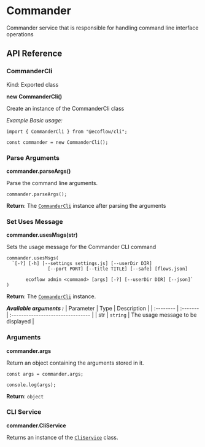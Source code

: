# Commander

Commander service that is responsible for handling command line interface operations

## API Reference

### CommanderCli

Kind: Exported class

**new CommanderCli()**

Create an instance of the CommanderCli class

_Example Basic usage:_

```code
import { CommanderCli } from "@ecoflow/cli";

const commander = new CommanderCli();
```

### Parse Arguments

**commander.parseArgs()**

Parse the command line arguments.

```code
commander.parseArgs();
```

**Return**: The [`CommanderCli`](./commander) instance after parsing the arguments

### Set Uses Message

**commander.usesMsgs(str)**

Sets the usage message for the Commander CLI command

```code
commander.usesMsgs(
  `[-?] [-h] [--settings settings.js] [--userDir DIR]
               [--port PORT] [--title TITLE] [--safe] [flows.json]

       ecoflow admin <command> [args] [-?] [--userDir DIR] [--json]`
)
```

**Return**: The [`CommanderCli`](./commander) instance.

**_Available arguments :_**
| Parameter | Type | Description |
| :-------- | :------- | :-------------------------------- |
| str | `string` | The usage message to be displayed |

### Arguments

**commander.args**

Return an object containing the arguments stored in it.

```code
const args = commander.args;

console.log(args);
```

**Return**: `object`

### CLI Service

**commander.CliService**

Returns an instance of the [`CliService`](./cli-service) class.
